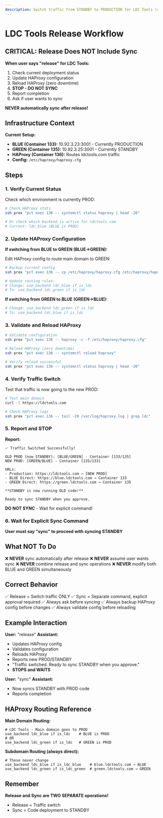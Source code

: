 ```yaml
---
description: Switch traffic from STANDBY to PRODUCTION for LDC Tools (after bump and testing)
---
```


# LDC Tools Release Workflow

## CRITICAL: Release Does NOT Include Sync

**When user says "release" for LDC Tools:**
1. Check current deployment status
2. Update HAProxy configuration
3. Reload HAProxy (zero downtime)
4. **STOP - DO NOT SYNC**
5. Report completion
6. Ask if user wants to sync

**NEVER automatically sync after release!**

## Infrastructure Context

**Current Setup:**
- **BLUE (Container 133):** 10.92.3.23:3001 - Currently PRODUCTION
- **GREEN (Container 135):** 10.92.3.25:3001 - Currently STANDBY
- **HAProxy (Container 136):** Routes ldctools.com traffic
- **Config:** `/etc/haproxy/haproxy.cfg`

## Steps

### 1. Verify Current Status

Check which environment is currently PROD:
```bash
# Check HAProxy stats
ssh prox "pct exec 136 -- systemctl status haproxy | head -20"

# Or check which backend is active for ldctools.com
# Current: ldc_blue (BLUE is PROD)
```

### 2. Update HAProxy Configuration

**If switching from BLUE to GREEN (BLUE→GREEN):**

Edit HAProxy config to route main domain to GREEN:
```bash
# Backup current config
ssh prox "pct exec 136 -- cp /etc/haproxy/haproxy.cfg /etc/haproxy/haproxy.cfg.backup-$(date +%Y%m%d-%H%M%S)"

# Update routing rules:
# Change: use_backend ldc_blue if is_ldc
# To: use_backend ldc_green if is_ldc
```

**If switching from GREEN to BLUE (GREEN→BLUE):**
```bash
# Change: use_backend ldc_green if is_ldc
# To: use_backend ldc_blue if is_ldc
```

### 3. Validate and Reload HAProxy

```bash
# Validate configuration
ssh prox "pct exec 136 -- haproxy -c -f /etc/haproxy/haproxy.cfg"

# Reload HAProxy (zero downtime)
ssh prox "pct exec 136 -- systemctl reload haproxy"

# Verify reload successful
ssh prox "pct exec 136 -- systemctl status haproxy | head -20"
```

### 4. Verify Traffic Switch

Test that traffic is now going to the new PROD:
```bash
# Test main domain
curl -I https://ldctools.com

# Check HAProxy logs
ssh prox "pct exec 136 -- tail -20 /var/log/haproxy.log | grep ldc"
```

### 5. Report and STOP

**Report:**
```
✅ Traffic Switched Successfully!

OLD PROD (now STANDBY): [BLUE/GREEN] - Container [133/135]
NEW PROD: [GREEN/BLUE] - Container [135/133]

URLs:
- Production: https://ldctools.com → [NEW PROD]
- BLUE Direct: https://blue.ldctools.com → Container 133
- GREEN Direct: https://green.ldctools.com → Container 135

**STANDBY is now running OLD code!**

Ready to sync STANDBY when you approve.
```

**DO NOT SYNC** - Wait for explicit command!

### 6. Wait for Explicit Sync Command

**User must say "sync" to proceed with syncing STANDBY**

## What NOT To Do

❌ **NEVER** sync automatically after release
❌ **NEVER** assume user wants sync
❌ **NEVER** combine release and sync operations
❌ **NEVER** modify both BLUE and GREEN simultaneously

## Correct Behavior

✅ Release = Switch traffic ONLY
✅ Sync = Separate command, explicit approval required
✅ Always ask before syncing
✅ Always backup HAProxy config before changes
✅ Always validate config before reloading

## Example Interaction

**User:** "release"
**Assistant:** 
- Updates HAProxy config
- Validates configuration
- Reloads HAProxy
- Reports new PROD/STANDBY
- "Traffic switched. Ready to sync STANDBY when you approve."
- **STOPS and WAITS**

**User:** "sync"
**Assistant:**
- Now syncs STANDBY with PROD code
- Reports completion

## HAProxy Routing Reference

**Main Domain Routing:**
```haproxy
# LDC Tools - Main domain goes to PROD
use_backend ldc_blue if is_ldc    # BLUE is PROD
# OR
use_backend ldc_green if is_ldc   # GREEN is PROD
```

**Subdomain Routing (always direct):**
```haproxy
# These never change
use_backend ldc_blue if is_ldc_blue    # blue.ldctools.com → BLUE
use_backend ldc_green if is_ldc_green  # green.ldctools.com → GREEN
```

## Remember

**Release and Sync are TWO SEPARATE operations!**
- Release = Traffic switch
- Sync = Code deployment to STANDBY
